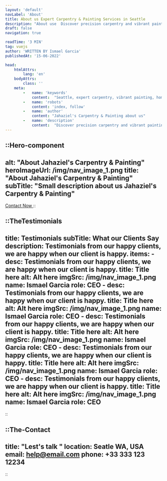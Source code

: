 ```yaml
---
layout: 'default'
navLabel: 'About'
title: About us Expert Carpentry & Painting Services in Seattle
description: "About use  Discover precision carpentry and vibrant painting services in Seattle. Jahaziel's, your trusted partner in home enhancement."
draft: false
navigation: true

readTime: '3 MIN'
tag: vuejs
author: 'WRITTEN BY Ismael Garcia'
publishedAt: '15-06-2022'

head:
    htmlAttrs:
        lang: 'en'
    bodyAttrs:
        class: ''
    meta:
        -   name: 'keywords'
            content:  "Seattle, expert carpentry, vibrant painting, home enhancement, residential services, Jahaziel's Carpentry & Painting"
        -   name: 'robots'
            content: 'index, follow'
        -   name: 'author'
            content: "Jahaziel's Carpentry & Painting about us"
        -   name: 'description'
            content:  "Discover precision carpentry and vibrant painting services in Seattle. Jahaziel's, your trusted partner in home enhancement."
---
```



::Hero-component
---
alt: "About Jahaziel's Carpentry & Painting"
heroImageUrl: /img/nav_image_1.png
title: "About Jahaziel's Carpentry & Painting"
subTitle: "Small description about us Jahaziel's Carpentry & Painting"
---
<a href='tel:+1-555-555-5555'>
    <span class="inline-block mr-5 p-1.5 text-xl uppercase font-black">Contact Now </span>
     <Icon name="material-symbols:call-end" class="mb-1" size="24" />
</a>
::

<div class='my-10'></div>



::TheTestimonials
---
title:  Testimonials
subTitle:  What our Clients Say  
description: Testimonials from our happy clients, we are happy when our client is happy.
items:
    -
        desc: Testimonials from our happy clients, we are happy when our client is happy. 
        title: Title here
        alt: Alt here
        imgSrc: /img/nav_image_1.png
        name: Ismael Garcia
        role: CEO
    -
        desc: Testimonials from our happy clients, we are happy when our client is happy. 
        title: Title here
        alt: Alt here
        imgSrc: /img/nav_image_1.png
        name: Ismael Garcia
        role: CEO
    -
        desc: Testimonials from our happy clients, we are happy when our client is happy. 
        title: Title here
        alt: Alt here
        imgSrc: /img/nav_image_1.png
        name: Ismael Garcia
        role: CEO
    -
        desc: Testimonials from our happy clients, we are happy when our client is happy. 
        title: Title here
        alt: Alt here
        imgSrc: /img/nav_image_1.png
        name: Ismael Garcia
        role: CEO
    -
        desc: Testimonials from our happy clients, we are happy when our client is happy. 
        title: Title here
        alt: Alt here
        imgSrc: /img/nav_image_1.png
        name: Ismael Garcia
        role: CEO
---
::





::The-Contact
---
title:  "Lest's talk "
location: Seatle WA, USA
email: help@email.com
phone: +33 333 123 12234
---
::
